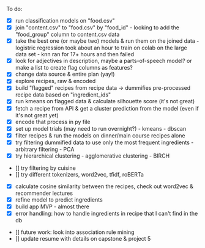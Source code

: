To do:
- [x] run classification models on "food.csv"
- [x] join "content.csv" to "food.csv" by "food_id" - looking to add the "food_group" column to content.csv data
- [x] take the best one (or maybe two) models & run them on the joined data 
        - logistric regression took about an hour to train on colab on the large data set
        - knn ran for 17+ hours and then failed
- [x] look for adjectives in description, maybe a parts-of-speech model? or make a list to create flag columns as features?
- [x] change data source & entire plan (yay!)
- [x] explore recipes, raw & encoded
- [x] build "flagged" recipes from recipe data -> dummifies pre-processed recipe data based on "ingredient_ids"
- [x] run kmeans on flagged data & calculate silhouette score (it's not great)
- [x] fetch a recipe from API & get a cluster prediction from the model (even if it's not great yet)
- [x] encode that process in py file
- [x] set up model trials (may need to run overnight?)
        - kmeans
        - dbscan
- [x] filter recipes & run the models on dinner/main course recipes alone
- [x] try filtering dummified data to use only the most frequent ingredients
        - arbitrary filtering
        - PCA
- [x] try hierarchical clustering
        - agglomerative clustering
        - BIRCH
- [] try filtering by cuisine
- [] try different tokenizers, word2vec, tfidf, roBERTa
- [x] calculate cosine similarity between the recipes, check out word2vec & recommender lectures
- [x] refine model to predict ingredients
- [x] build app MVP - almost there
- [x] error handling: how to handle ingredients in recipe that I can't find in the db
- [] future work: look into association rule mining
- [] update resume with details on capstone & project 5